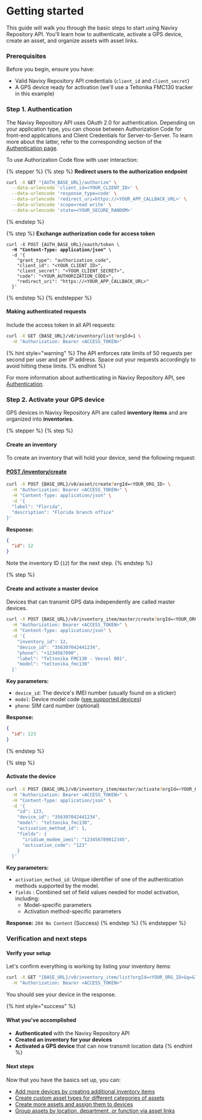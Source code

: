 # Getting started

This guide will walk you through the basic steps to start using Navixy Repository API. You'll learn how to authenticate, activate a GPS device, create an asset, and organize assets with asset links.

### Prerequisites

Before you begin, ensure you have:

* Valid Navixy Repository API credentials (`client_id` and `client_secret`)
* A GPS device ready for activation (we'll use a Teltonika FMC130 tracker in this example)

### Step 1. Authentication

The Navixy Repository API uses OAuth 2.0 for authentication. Depending on your application type, you can choose between Authorization Code for front-end applications and Client Credentials for Server-to-Server. To learn more about the latter, refer to the corresponding section of the [Authentication page](authentication.md#for-server-to-server-communication).

To use Authorization Code flow with user interaction:

{% stepper %}
{% step %}
**Redirect users to the authorization endpoint**

```bash
curl -X GET "{AUTH_BASE_URL}/authorize" \
  --data-urlencode 'client_id=<YOUR_CLIENT_ID>' \
  --data-urlencode 'response_type=code' \
  --data-urlencode 'redirect_uri=https://<YOUR_APP_CALLBACK_URL>' \
  --data-urlencode 'scope=read write' \
  --data-urlencode 'state=<YOUR_SECURE_RANDOM>'
```
{% endstep %}

{% step %}
**Exchange authorization code for access token**

<pre class="language-bash"><code class="lang-bash">curl -X POST {AUTH_BASE_URL}/oauth/token \
<strong>  -H "Content-Type: application/json" \
</strong>  -d '{
    "grant_type": "authorization_code",
    "client_id": "&#x3C;YOUR_CLIENT_ID>",
    "client_secret": "&#x3C;YOUR_CLIENT_SECRET>",
    "code": "&#x3C;YOUR_AUTHORIZATION_CODE>",
    "redirect_uri": "https://&#x3C;YOUR_APP_CALLBACK_URL>"
  }'
</code></pre>
{% endstep %}
{% endstepper %}

#### Making authenticated requests

Include the access token in all API requests:

```bash
curl -X GET {BASE_URL}/v0/inventory/list?orgId=1 \
  -H "Authorization: Bearer <ACCESS_TOKEN>"
```

{% hint style="warning" %}
The API enforces rate limits of 50 requests per second per user and per IP address. Space out your requests accordingly to avoid hitting these limits.
{% endhint %}

For more information about authenticating in Navixy Repository API, see [Authentication](authentication.md).

### Step 2. Activate your GPS device

GPS devices in Navixy Repository API are called **inventory items** and are organized into **inventories**.

{% stepper %}
{% step %}
#### Create an inventory

To create an inventory that will hold your device, send the following request:

#### &#x20;[**POST /inventory/create**](broken-reference)

```bash
curl -X POST {BASE_URL}/v0/asset/create?orgId=<YOUR_ORG_ID> \
  -H "Authorization: Bearer <ACCESS_TOKEN>" \
  -H "Content-Type: application/json" \
  -d '​{
  "label": "Florida",
  "description": "Florida branch office"​
​}'
```

**Response:**

```json
{
  "id": 12
}
```

Note the inventory ID (`12`) for the next step.
{% endstep %}

{% step %}
#### Create and activate a master device

Devices that can transmit GPS data independently are called master devices.

```bash
curl -X POST {BASE_URL}/v0/inventory_item/master/create?orgId=<YOUR_ORG_ID> \
  -H "Authorization: Bearer <ACCESS_TOKEN>" \
  -H "Content-Type: application/json" \
  -d '{
    "inventory_id": 12,
    "device_id": "356307042441234",
    "phone": "+1234567890",
    "label": "Teltonika FMC130 - Vessel 001",
    "model": "teltonika_fmc130"
  }'
```

**Key parameters:**

* `device_id`: The device's IMEI number (usually found on a sticker)
* `model`: Device model code ([see supported devices](https://www.navixy.com/devices/))
* `phone`: SIM card number (optional)

**Response:**

```json
{
  "id": 123
}
```
{% endstep %}

{% step %}
#### Activate the device

```bash
curl -X POST {BASE_URL}/v0/inventory_item/master/activate?orgId=<YOUR_ORG_ID> \
  -H "Authorization: Bearer <ACCESS_TOKEN>" \
  -H "Content-Type: application/json" \
  -d '{
    "id": 123,
    "device_id": "356307042441234",
    "model": "teltonika_fmc130",
    "activation_method_id": 1,
    "fields": {​
      "iridium_modem_imei": "123456789012345",
      "activation_code": "123"​
    }
  }'
```

**Key parameters:**

* `activation_method_id`: Unique identifier of one of the authentication methods supported by the model.
* `fields` : Combined set of field values needed for model activation, including:
  * Model-specific parameters
  * Activation method-specific parameters

**Response:** `204 No Content` (Success)
{% endstep %}
{% endstepper %}

### Verification and next steps

#### Verify your setup

Let's confirm everything is working by listing your inventory items:

```bash
curl -X GET "{BASE_URL}/v0/inventory_item/list?orgId=<YOUR_ORG_ID>&q=&limit=10&offset=0&sort=label" \
  -H "Authorization: Bearer <ACCESS_TOKEN>"
```

You should see your device in the response.

{% hint style="success" %}
#### What you've accomplished

* &#x20;**Authenticated** with the Navixy Repository API
* **Created an inventory for your devices**
* **Activated a GPS device** that can now transmit location data
{% endhint %}

#### Next steps

Now that you have the basics set up, you can:

* [Add more devices by creating additional inventory items](getting-started.md#id-2.3.-activate-the-device)
* [Create custom asset types for different categories of assets](getting-started.md#id-3.1.-create-an-asset-type)
* [Create more assets and assign them to devices](getting-started.md#id-3.2-create-an-asset)
* [Group assets by location, department, or function via asset links](getting-started.md#step-4.-organize-assets-with-asset-links)
